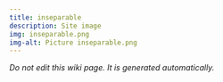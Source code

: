 ```yaml
---
title: inseparable
description: Site image
img: inseparable.png
img-alt: Picture inseparable.png
---
```


_Do not edit this wiki page. It is generated automatically._ 

